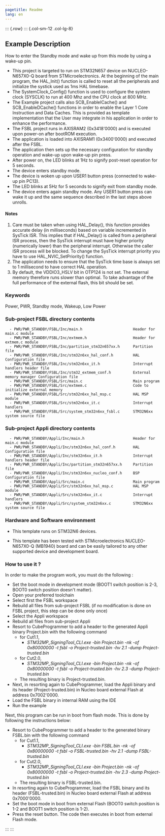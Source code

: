 ```yaml
---
pagetitle: Readme
lang: en
---
```

::: {.row}
::: {.col-sm-12 .col-lg-8}


## <b>Example Description</b>

How to enter the Standby mode and wake up from this mode by using a wake-up pin.

- This project is targeted to run on STM32N657 device on NUCLEO-N657X0-Q board from STMicroelectronics.
At the beginning of the main program, the HAL_Init() function is called to reset
all the peripherals and initialize the systick used as 1ms HAL timebase.
- The SystemClock_Config() function is used to configure the system clock (SYSCLK)
to run at 400 Mhz and the CPU clock at 800 MHz.
- The Example project calls also SCB_EnableICache() and SCB_EnableDCache() functions in order to enable
the Layer 1 Core Instruction and Data Caches. This is provided as template implementation that the User may
integrate in his application in order to enhance the performance.
- The FSBL project runs in AXISRAM2 (0x3418'0000) and is executed upon power-on after bootROM execution.
- The application is loaded into AXISRAM1 (0x3400'0000) and executed after the FSBL.
- The application then sets up the necessary configuration for standby operation and wake-up upon wake-up pin press.
- After power on, the LED blinks at 1Hz to signify post-reset operation for 5 seconds.
- The device enters standby mode.
- The device is woken up upon USER1 button press (connected to wake-up pin PC13).
- The LED blinks at 5Hz for 5 seconds to signify exit from standby mode.
- The device enters again standby mode. Any USER1 button press can wake it up and the same sequence described in the last steps above unrolls.

#### <b>Notes</b>

 1. Care must be taken when using HAL_Delay(), this function provides accurate delay (in milliseconds)
    based on variable incremented in SysTick ISR. This implies that if HAL_Delay() is called from
    a peripheral ISR process, then the SysTick interrupt must have higher priority (numerically lower)
    than the peripheral interrupt. Otherwise the caller ISR process will be blocked.
    To change the SysTick interrupt priority you have to use HAL_NVIC_SetPriority() function.
 2. The application needs to ensure that the SysTick time base is always set to 1 millisecond
    to have correct HAL operation.
 3. By default, the VDDIO3_HSLV bit in OTP124 is not set. The external memory therefore runs slower than optimal.
     To take advantage of the full performance of the external flash, this bit should be set.


### <b>Keywords</b>

Power, PWR, Standby mode, Wakeup, Low Power


### <b>Sub-project FSBL directory contents</b>

      - PWR/PWR_STANDBY/FSBL/Inc/main.h                       Header for main.c module
      - PWR/PWR_STANDBY/FSBL/Inc/extmem.h                     Header for extmem.c module
      - PWR/PWR_STANDBY/FSBL/Inc/partition_stm32n657xx.h      Partition file
      - PWR/PWR_STANDBY/FSBL/Inc/stm32n6xx_hal_conf.h         HAL Configuration file
      - PWR/PWR_STANDBY/FSBL/Inc/stm32n6xx_it.h               Interrupt handlers header file
      - PWR/PWR_STANDBY/FSBL/Inc/stm32_extmem_conf.h          External memory manager Configuration file
      - PWR/PWR_STANDBY/FSBL/Src/main.c                       Main program
      - PWR/PWR_STANDBY/FSBL/Src/extmem.c                     Code to initialize external memory
      - PWR/PWR_STANDBY/FSBL/Src/stm32n6xx_hal_msp.c          HAL MSP module
      - PWR/PWR_STANDBY/FSBL/Src/stm32n6xx_it.c               Interrupt handlers
      - PWR/PWR_STANDBY/FSBL/Src/system_stm32n6xx_fsbl.c      STM32N6xx system source file

### <b>Sub-project Appli directory contents</b>

      - PWR/PWR_STANDBY/Appli/Inc/main.h                      Header for main.c module
      - PWR/PWR_STANDBY/Appli/Inc/stm32n6xx_hal_conf.h        HAL Configuration file
      - PWR/PWR_STANDBY/Appli/Inc/stm32n6xx_it.h              Interrupt handlers header file
      - PWR/PWR_STANDBY/Appli/Inc/partition_stm32n657xx.h     Partition file
      - PWR/PWR_STANDBY/Appli/Inc/stm32n6xx_nucleo_conf.h     BSP Configuration file 
      - PWR/PWR_STANDBY/Appli/Src/main.c                      Main program
      - PWR/PWR_STANDBY/Appli/Src/stm32n6xx_hal_msp.c         HAL MSP module
      - PWR/PWR_STANDBY/Appli/Src/stm32n6xx_it.c              Interrupt handlers
      - PWR/PWR_STANDBY/Appli/Src/system_stm32n6xx.c          STM32N6xx system source file

### <b>Hardware and Software environment</b>

  - This template runs on STM32N6 devices.

  - This template has been tested with STMicroelectronics NUCLEO-N657X0-Q (MB1940)
    board and can be easily tailored to any other supported device
    and development board.


### <b>How to use it ?</b>

In order to make the program work, you must do the following :

 - Set the boot mode in development mode (BOOT1 switch position is 2-3, BOOT0 switch position doesn't matter).
 - Open your preferred toolchain
 - Select first the FSBL workspace
 - Rebuild all files from sub-project FSBL (if no modification is done on FSBL project, this step can be done only once)
 - Select the Appli workspace
 - Rebuild all files from sub-project Appli
 - Resort to CubeProgrammer to add a header to the generated Appli binary Project.bin with the following command
   - for Cut1.1,
     - *STM32MP_SigningTool_CLI.exe -bin Project.bin -nk -of 0x80000000 -t fsbl -o Project-trusted.bin -hv 2.1 -dump Project-trusted.bin*
   - for Cut2.0, 
     - *STM32MP_SigningTool_CLI.exe -bin Project.bin -nk -of 0x80000000 -t fsbl -o Project-trusted.bin -hv 2.3 -dump Project-trusted.bin*
   - The resulting binary is Project-trusted.bin.
 - Next, in resorting again to CubeProgrammer, load the Appli binary and its header (Project-trusted.bin) in Nucleo board external Flash at address 0x7002'0000.
 - Load the FSBL binary in internal RAM using the IDE
 - Run the example

 Next, this program can be run in boot from flash mode. This is done by following the instructions below:

 - Resort to CubeProgrammer to add a header to the generated binary FSBL.bin with the following command
   - for Cut1.1, 
     - *STM32MP_SigningTool_CLI.exe -bin FSBL.bin -nk -of 0x80000000 -t fsbl -o FSBL-trusted.bin -hv 2.1 -dump FSBL-trusted.bin*
   - for Cut2.0, 
     - *STM32MP_SigningTool_CLI.exe -bin Project.bin -nk -of 0x80000000 -t fsbl -o Project-trusted.bin -hv 2.3 -dump Project-trusted.bin*     
   - The resulting binary is FSBL-trusted.bin.
 - In resorting again to CubeProgrammer, load the FSBL binary and its header (FSBL-trusted.bin) in Nucleo board external Flash at address 0x7000'0000.
 - Set the boot mode in boot from external Flash (BOOT0 switch position is 1-2 and BOOT1 switch position is 1-2).
 - Press the reset button. The code then executes in boot from external Flash mode.

:::
:::


